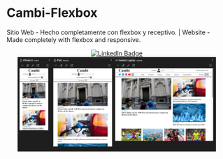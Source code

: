 # Cambi-Flexbox
Sitio Web - Hecho completamente con flexbox y receptivo. | Website - Made completely with flexbox and responsive.

<div align="center">
  <a target="_blank" href="https://cambi.netlify.app/">
    <img src="https://img.shields.io/badge/Cambi%20Web-blue?style=for-the-badge" alt="LinkedIn Badge" width="250px" height="68px"/>
  </a>
  <img src="https://github.com/osvaldotws/fotos-de-proyectos/blob/50a97368a11db54fce133614ce515286e45d6421/cambi%20-%20responsive.jpeg" alt="Cambi - Flexbox" width="90%"/>
</div>
